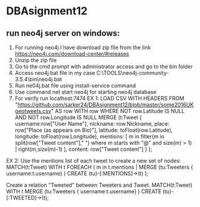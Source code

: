 # DBAsignment12

## run neo4j server on windows:
1.	For running neo4j I have download zip file from the link https://neo4j.com/download-center/#releases
2.	Unzip the zip file 
3.	Go to the cmd prompt with administrator access  and go to the bin folder
4.	Access neo4j.bat file in my case C:\TOOLS\neo4j-community-3.5.4\bin\neo4j.bat
5.	Run ne04j.bat file using install-service command
6.	Use command net start neo4j for starting neo4j database
7.	 For verify run localhost:7474
EX 1:
LOAD CSV WITH HEADERS FROM "https://github.com/sarker24/DBAsignment12/blob/master/some2016UKgeotweets.csv" AS row
WITH row
WHERE NOT row.Latitude IS NULL AND NOT row.Longitude IS NULL
MERGE (t:Tweet
    {
        username:row["User Name"],
        nickname: row.Nickname,
        place: row["Place (as appears on Bio)"],
        latitude: toFloat(row.Latitude),
        longitude: toFloat(row.Longitude),
        mentions: [
            m in filter(m in split(row["Tweet content"]," ") 
            where m starts with "@" and size(m) > 1) | right(m,size(m)-1)
        ],
        content: row["Tweet content"]
    }
);

EX 2:
Use the mentions list of each tweet to create a new set of nodes:
MATCH(t:Tweet) 
WITH t
FOREACH (
    m in t.mentions | 
    MERGE (tu:Tweeters { username:t.username} )
    CREATE (tu)-[:MENTIONS]->(t)
);

Create a relation "Tweeted" between Tweeters and Tweet.
MATCH(t:Tweet) 
WITH t
MERGE (tu:Tweeters { username:t.username} )
CREATE (tu)-[:TWEETED]->(t);




